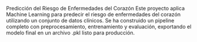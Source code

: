 Predicción del Riesgo de Enfermedades del Corazón
Este proyecto aplica Machine Learning para predecir el riesgo de enfermedades del corazón utilizando un conjunto de datos clínicos. Se ha construido un pipeline completo con preprocesamiento, entrenamiento y evaluación, exportando el modelo final en un archivo .pkl listo para producción.